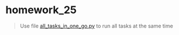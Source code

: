# homework_25
> Use file [all_tasks_in_one_go.py](https://github.com/yo1am1/homework_25/blob/main/all_tasks_in_one_go.py) to run all tasks at the same time